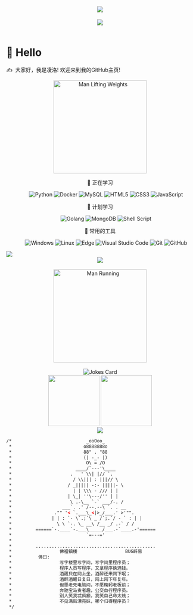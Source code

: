 <!-- dynamic typing effect 动态打字效果 -->
<h1 align="center">
  <a href="https://blog.sunguoqi.com/">
    <img src="https://readme-typing-svg.herokuapp.com/?lines=Hello%2C%20World!;欢迎来到我的GitHub主页!&center=true&size=27" />
  </a>
</h1>

<!-- knock code pictures 敲代码的图片 -->
<div align="center" ><img src="https://cdn.jsdelivr.net/gh/YangRucheng/YangRucheng/assets/images/coding.gif" /></div><br>

<!-- Self introduction 自我介绍 -->
#  🙋 Hello

<p>✍️&nbsp;&nbsp;大家好，我是凌洛! 欢迎来到我的GitHub主页!</p>

<!-- just img 图片 -->
<div align="center" ><img src="https://cdn.jsdelivr.net/gh/YangRucheng/YangRucheng/assets/images/man.png" alt="Man Lifting Weights" width="250" height="250" />

<!--  skill badge 技能徽章 -->
💪 正在学习

&emsp;&emsp;
![Python](https://img.shields.io/badge/-Python-pink?style=flat-square&logo=Python)
![Docker](https://img.shields.io/badge/-Docker-FCC624?style=flat-square&logo=docker)
![MySQL](https://img.shields.io/badge/MySQL-%2300f.svg?style=flat-square&logo=mysql&logoColor=white)
![HTML5](https://img.shields.io/badge/-HTML5-E34F26?style=flat-square&logo=html5&logoColor=white)
![CSS3](https://img.shields.io/badge/-CSS3-1572B6?style=flat-square&logo=css3)
![JavaScript](https://img.shields.io/badge/-JavaScript-oringe?style=flat-square&logo=javascript)

🧠 计划学习

&emsp;&emsp;
![Golang](https://img.shields.io/badge/-Golang-yellow?style=flat-square&logo=go)
![MongoDB](https://img.shields.io/badge/-MongoDB-yellow?style=flat-square&logo=mongodb)
![Shell Script](https://img.shields.io/badge/shell_script-%4285F4.svg?style=style=flat-square&logo=gnu-bash&logoColor=white)

🧰 常用的工具

&emsp;&emsp; 
![Windows](https://img.shields.io/badge/Windows-0078D6?style=flat-square&logo=windows&logoColor=white)
![Linux](https://img.shields.io/badge/Linux-FCC624?style=style=flat-square&logo=linux&logoColor=black)
![Edge](https://img.shields.io/badge/Edge-0078D7?style=flat-square&logo=Microsoft-edge&logoColor=white)
![Visual Studio Code](https://img.shields.io/badge/-Visual%20Studio%20Code-007ACC?style=flat-square&logo=Visual%20Studio%20Code&logoColor=fff)
![Git](https://img.shields.io/badge/-Git-FCC624?style=flat-square&logo=git)
![GitHub](https://img.shields.io/badge/-GitHub-pink?style=flat-square&logo=github)
</div>
<!-- img -->
<img src="https://skillicons.dev/icons?i=ps,ai,pr,c,cpp,cs,ts,discord,twitter,mongodb,instagram,idea,git" /><br>

<!-- just img 图片-->
<div align="center"><img src="https://cdn.jsdelivr.net/gh/YangRucheng/YangRucheng/assets/images/icon.png" /></div><br>

<!-- just img 图片 -->
<div align="center"><img src="https://cdn.jsdelivr.net/gh/YangRucheng/YangRucheng/assets/images/man_run.png" alt="Man Running" width="250" height="250" /></div><br>


<!-- Joke 笑话 -->
<div align="center"><img src="https://readme-jokes.vercel.app/api?hideBorder&bgColor=%23121212" alt="Jokes Card" /></div>

<!-- GitHub 数据统计 -->
<div align="center">
  <img height="137px" src="https://github-readme-stats-git-masterrstaa-rickstaa.vercel.app/api?username=YangRucheng&hide_title=true&hide_border=true&show_icons=trueline_height=21&text_color=000&icon_color=000&bg_color=0,ea6161,ffc64d,fffc4d,52fa5a&theme=graywhite" />
  <img height="137px" src="https://github-readme-stats-git-masterrstaa-rickstaa.vercel.app/api/top-langs/?username=YangRucheng&hide_title=true&hide_border=true&layout=compact&langs_count=6&text_color=000&icon_color=fff&bg_color=0,52fa5a,4dfcff,c64dff&theme=graywhite" />
</div> 

<!-- Quotes 名人名言 -->
<div align="center"><img src="https://quotes-github-readme.vercel.app/api?type=horizontal&theme=dark" /></div>


```html
/*                            _ooOoo_
 *                           o8888888o
 *                           88" . "88
 *                           (| -_- |)
 *                            O\ = /O
 *                        ____/`---'\____
 *                      .   ' \\| |// `.
 *                       / \\||| : |||// \
 *                     / _||||| -:- |||||- \
 *                       | | \\\ - /// | |
 *                     | \_| ''\---/'' | |
 *                      \ .-\__ `-` ___/-. /
 *                   ___`. .' /--.--\ `. . __
 *                ."" '< `.___\_<|>_/___.' >'"".
 *               | | : `- \`.;`\ _ /`;.`/ - ` : | |
 *                 \ \ `-. \_ __\ /__ _/ .-` / /
 *         ======`-.____`-.___\_____/___.-`____.-'======
 *                            `=---='
 *
 *         .............................................
 *                  佛祖镇楼                  BUG辟易
 *          佛曰:
 *                  写字楼里写字间，写字间里程序员；
 *                  程序人员写程序，又拿程序换酒钱。
 *                  酒醒只在网上坐，酒醉还来网下眠；
 *                  酒醉酒醒日复日，网上网下年复年。
 *                  但愿老死电脑间，不愿鞠躬老板前；
 *                  奔驰宝马贵者趣，公交自行程序员。
 *                  别人笑我忒疯癫，我笑自己命太贱；
 *                  不见满街漂亮妹，哪个归得程序员？
 */
```
